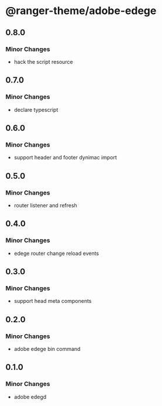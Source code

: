 # @ranger-theme/adobe-edege

## 0.8.0

### Minor Changes

- hack the script resource

## 0.7.0

### Minor Changes

- declare typescript

## 0.6.0

### Minor Changes

- support header and footer dynimac import

## 0.5.0

### Minor Changes

- router listener and refresh

## 0.4.0

### Minor Changes

- edege router change reload events

## 0.3.0

### Minor Changes

- support head meta components

## 0.2.0

### Minor Changes

- adobe edege bin command

## 0.1.0

### Minor Changes

- adobe edegd
